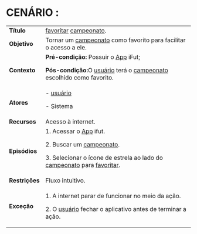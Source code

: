 # CENÁRIO :

<table class="table table-striped border">
    <tr>
        <td>
            <b>Título</b>
        </td>
        <td>       <a href="../../lexico/#favoritar">favoritar</a> <a href="../../lexico/#campeonato">campeonato</a>.  </td>
    </tr>
    <tr>
        <td>
            <b>Objetivo</b>
        </td>
        <td>
                Tornar um <a href="../../lexico/#campeonato">campeonato</a> como favorito para facilitar o acesso a ele.
        </td>
    </tr>
    <tr>
        <td>
            <b>Contexto</b>
        </td>
        <td>
           <b>Pré-condição:</b> Possuir o <a href="../../lexico/#App">App</a> iFut;
           <p><b>Pós-condição:</b>O  <a href="../../lexico/#usuario">usuário</a> terá o <a href="../../lexico/#campeonato">campeonato</a> escolhido como favorito.</p>
        </td>
    </tr>
    <tr>
        <td>
            <b>Atores</b>
        </td>
        <td>
            -  <a href="../../lexico/#usuario">usuário</a>
            <p>- Sistema</p> 
        </td>
    </tr>
    <tr>
        <td>
            <b>Recursos</b>
        </td>
        <td>
            Acesso à internet.
        </td>
    </tr>
    <tr>
        <td>
            <b>Episódios</b>
        </td>
        <td>
            1. Acessar o <a href="../../lexico/#App">App</a> ifut.
	<p>2. Buscar um <a href="../../lexico/#campeonato">campeonato</a>.</p>
	<p>3. Selecionar o ícone de estrela ao lado do <a href="../../lexico/#campeonato">campeonato</a> para  <a href="../../lexico/#favoritar">favoritar</a>.</p>
        </td>
    </tr>
    <tr>
        <td>
            <b>Restrições</b>
        </td>
        <td>
              Fluxo intuitivo.
        </td>
    </tr>
    <tr>
        <td>
            <b>Exceção</b>
        </td>
        <td>
            <p>1. A internet parar de funcionar no meio da ação.</p>
            <p>2. O  <a href="../../lexico/#usuario">usuário</a> fechar o aplicativo antes de terminar a ação.</p>
        </td>
    </tr>
</table>